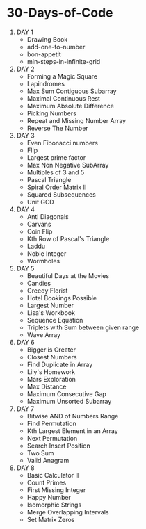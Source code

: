 <h1> 30-Days-of-Code </h1>

<ol>
  
  <li>  DAY 1
      <ul>
          <li>Drawing Book</li>
          <li>add-one-to-number</li>
          <li>bon-appetit</li>
          <li>min-steps-in-infinite-grid</li>
      </ul>
  </li>
  <li>  DAY 2
      <ul>
          <li> Forming a Magic Square </li>
          <li> Lapindromes </li>
          <li> Max Sum Contiguous Subarray </li>
          <li> Maximal Continuous Rest </li>
          <li> Maximum Absolute Difference </li>
          <li> Picking Numbers </li>
          <li> Repeat and Missing Number Array </li>
          <li> Reverse The Number </li>
      </ul>
  </li>
  <li>  DAY 3
      <ul>
          <li> Even Fibonacci numbers </li>
          <li> Flip </li>
          <li> Largest prime factor </li>
          <li> Max Non Negative SubArray </li>
          <li> Multiples of 3 and 5 </li>
          <li> Pascal Triangle </li>
          <li> Spiral Order Matrix II </li>
          <li> Squared Subsequences </li>
          <li> Unit GCD </li>
      </ul>
  </li>
  <li>  DAY 4
      <ul>
          <li> Anti Diagonals </li>
          <li> Carvans </li>
          <li> Coin Flip </li>
          <li> Kth Row of Pascal's Triangle </li>
          <li> Laddu </li>
          <li> Noble Integer </li>
          <li> Wormholes </li>
      </ul>
  </li>
  <li>  DAY 5
      <ul>
          <li> Beautiful Days at the Movies </li>
          <li> Candies </li>
          <li> Greedy Florist </li>
          <li> Hotel Bookings Possible </li>
          <li> Largest Number </li>
          <li> Lisa's Workbook </li>
          <li> Sequence Equation </li>
          <li> Triplets with Sum between given range </li>
          <li> Wave Array </li>
      </ul>
  </li>
  <li>  DAY 6
      <ul>
          <li> Bigger is Greater </li>
          <li> Closest Numbers </li>
          <li> Find Duplicate in Array </li>
          <li> Lily's Homework </li>
          <li> Mars Exploration </li>
          <li> Max Distance </li>
          <li> Maximum Consecutive Gap </li>
          <li> Maximum Unsorted Subarray </li>
      </ul>
  </li>
  <li>  DAY 7
      <ul>
          <li> Bitwise AND of Numbers Range </li>
          <li> Find Permutation </li>
          <li> Kth Largest Element in an Array </li>
          <li> Next Permutation </li>
          <li> Search Insert Position </li>
          <li> Two Sum </li>
          <li> Valid Anagram </li>
      </ul>
  </li>
  <li>  DAY 8
      <ul>
          <li> Basic Calculator II </li>
          <li> Count Primes </li>
          <li> First Missing Integer </li>
          <li> Happy Number </li>
          <li> Isomorphic Strings </li>
          <li> Merge Overlapping Intervals </li>
          <li> Set Matrix Zeros </li>
      </ul>
  </li>
  
</ol>
